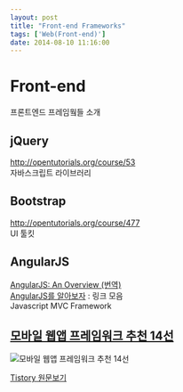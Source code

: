```yaml
---
layout: post
title: "Front-end Frameworks"
tags: ['Web(Front-end)']
date: 2014-08-10 11:16:00
---
```

# Front-end

프론트엔드 프레임웤들 소개  
  


## jQuery

<http://opentutorials.org/course/53>  
자바스크립트 라이브러리

  


## Bootstrap

<http://opentutorials.org/course/477>  
UI 툴킷

  


## AngularJS

[AngularJS: An Overview (번역)](http://icelancer.blogspot.kr/2013/07/angularjs-overview.html)  
[AngularJS를 알아보자](http://w3devlabs.net/wp/?p=15) : 링크 모음  
Javascript MVC Framework

  


## [모바일 웹앱 프레임워크 추천 14선](http://blog.gaerae.com/2014/04/mobile-web-app-frameworks.html#.U-bT7IB_uNg)

![모바일 웹앱 프레임워크 추천 14선](http://4.bp.blogspot.com/-LGgQDze8P7k/U04Ad_FqBsI/AAAAAAAAAnM/c3-9E4zQJyY/s1600/mobile-application-stack.png)


[Tistory 원문보기](http://khanrc.tistory.com/19)
